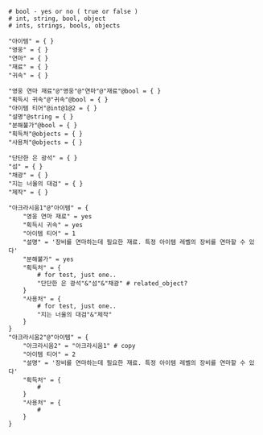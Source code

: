 
	# bool - yes or no ( true or false )
	# int, string, bool, object
	# ints, strings, bools, objects

	"아이템" = { }
	"영웅" = { }
	"연마" = { }
	"재료" = { }
	"귀속" = { }

	"영웅 연마 재료"@"영웅"@"연마"@"재료"@bool = { }
	"획득시 귀속"@"귀속"@bool = { }
	"아이템 티어"@int@1@2 = { } 
	"설명"@string = { }
	"분해불가"@bool = { }
	"획득처"@objects = { }
	"사용처"@objects = { }

	"단단한 은 광석" = { }
	"섬" = { }
	"채광" = { }
	"지는 너울의 대검" = { }
	"제작" = { }

	"아크라시움1"@"아이템" = { 
		"영웅 연마 재료" = yes
		"획득시 귀속" = yes
		"아이템 티어" = 1
		"설명" = '장비를 연마하는데 필요한 재료. 특정 아이템 레벨의 장비를 연마할 수 있다'
		"분해불가" = yes
		"획득처" = {
			# for test, just one.. 
			"단단한 은 광석"&"섬"&"채광" # related_object?
		}	
		"사용처" = {
			# for test, just one..
			"지는 너울의 대검"&"제작"
		}
	}
	"아크라시움2"@"아이템" = { 
		"아크라시움2" = "아크라시움1" # copy
		"아이템 티어" = 2
		"설명" = '장비를 연마하는데 필요한 재료. 특정 아이템 레벨의 장비를 연마할 수 있다'
		"획득처" = {
			#
		}
		"사용처" = {
			#
		}
	}
